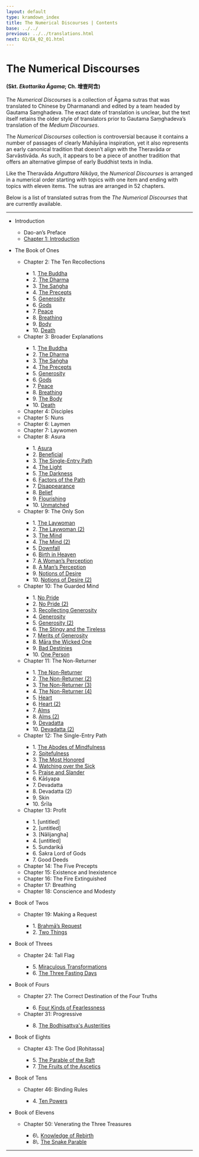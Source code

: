 ```yaml
---
layout: default
type: kramdown_index
title: The Numerical Discourses | Contents
base: ../../
previous: ../../translations.html
next: 02/EA_02_01.html
---
```


# The Numerical Discourses
#### (Skt. *Ekottarika Āgama*; Ch. <span class="ch">增壹阿含</span>)

The *Numerical Discourses* is a collection of Āgama sutras that was translated to Chinese by Dharmanandi and edited by a team headed by Gautama Saṃghadeva. The exact date of translation is unclear, but the text itself retains the older style of translators prior to Gautama Saṃghadeva’s translation of the *Medium Discourses*.

The *Numerical Discourses* collection is controversial because it contains a number of passages of clearly Mahāyāna  inspiration, yet it also represents an early canonical tradition that doesn’t align with the Theravāda or Sarvâstivāda. As such, it appears to be a piece of another tradition that offers an alternative glimpse of early Buddhist texts in India.

Like the Theravāda *Aṅguttara Nikāya*, the *Numerical Discourses* is arranged in a numerical order starting with topics with one item and ending with topics with eleven items. The sutras are arranged in 52 chapters.

Below is a list of translated sutras from the *The Numerical Discourses* that are currently available.

---

<ul class="list-style-none">
<li>Introduction</li>
  <ul class="list-style-none">
    <li>Dao-an’s Preface</li>
    <li><a href="01/EA_01_01.html">Chapter 1: Introduction</a></li>
  </ul>
</ul>

<ul class="list-style-none">
<li>The Book of Ones</li>
  <ul class="list-style-none">
    <li>Chapter 2: The Ten Recollections</li>
    <ul class="list-style-none">
      <li>1. <a href="02/EA_02_01.html">The Buddha</a></li>
      <li>2. <a href="02/EA_02_02.html">The Dharma</a></li>
      <li>3. <a href="02/EA_02_03.html">The Saṅgha</a></li>
      <li>4. <a href="02/EA_02_04.html">The Precepts</a></li>
      <li>5. <a href="02/EA_02_05.html">Generosity</a></li>
      <li>6. <a href="02/EA_02_06.html">Gods</a></li>
      <li>7. <a href="02/EA_02_07.html">Peace</a></li>
      <li>8. <a href="02/EA_02_08.html">Breathing</a></li>
      <li>9. <a href="02/EA_02_09.html">Body</a></li>
      <li>10. <a href="02/EA_02_10.html">Death</a></li>
    </ul>
    <li>Chapter 3: Broader Explanations</li>
    <ul class="list-style-none">
      <li>1. <a href="03/EA_03_01.html">The Buddha</a></li>
      <li>2. <a href="03/EA_03_02.html">The Dharma</a></li>
      <li>3. <a href="03/EA_03_03.html">The Saṅgha</a></li>
      <li>4. <a href="03/EA_03_04.html">The Precepts</a></li>
      <li>5. <a href="03/EA_03_05.html">Generosity</a></li>
      <li>6. <a href="03/EA_03_06.html">Gods</a></li>
      <li>7. <a href="03/EA_03_07.html">Peace</a></li>
      <li>8. <a href="03/EA_03_08.html">Breathing</a></li>
      <li>9. <a href="03/EA_03_09.html">The Body</a></li>
      <li>10. <a href="03/EA_03_10.html">Death</a></li>
    </ul>
    <li>Chapter 4: Disciples</li>
    <li>Chapter 5: Nuns</li>
    <li>Chapter 6: Laymen</li>
    <li>Chapter 7: Laywomen</li>
    <li>Chapter 8: Asura</li>
    <ul class="list-style-none">
      <li>1. <a href="08/EA_08_01.html">Asura</a></li>
      <li>2. <a href="08/EA_08_02.html">Beneficial</a></li>
      <li>3. <a href="08/EA_08_03.html">The Single-Entry Path</a></li>
      <li>4. <a href="08/EA_08_04.html">The Light</a></li>
      <li>5. <a href="08/EA_08_05.html">The Darkness</a></li>
      <li>6. <a href="08/EA_08_06.html">Factors of the Path</a></li>
      <li>7. <a href="08/EA_08_07.html">Disappearance</a></li>
      <li>8. <a href="08/EA_08_08.html">Belief</a></li>
      <li>9. <a href="08/EA_08_09.html">Flourishing</a></li>
      <li>10. <a href="08/EA_08_10.html">Unmatched</a></li>
    </ul>
    <li>Chapter 9: The Only Son</li>
    <ul class="list-style-none">
      <li>1. <a href="09/EA_09_01.html">The Laywoman</a></li>
      <li>2. <a href="09/EA_09_02.html">The Laywoman (2)</a></li>
      <li>3. <a href="09/EA_09_03.html">The Mind</a></li>
      <li>4. <a href="09/EA_09_04.html">The Mind (2)</a></li>
      <li>5. <a href="09/EA_09_05.html">Downfall</a></li>
      <li>6. <a href="09/EA_09_06.html">Birth in Heaven</a></li>
      <li>7. <a href="09/EA_09_07.html">A Woman’s Perception</a></li>
      <li>8. <a href="09/EA_09_08.html">A Man’s Perception</a></li>
      <li>9. <a href="09/EA_09_09.html">Notions of Desire</a></li>
      <li>10. <a href="09/EA_09_10.html">Notions of Desire (2)</a></li>
    </ul>
    <li>Chapter 10: The Guarded Mind</li>
    <ul class="list-style-none">
      <li>1. <a href="10/EA_10_01.html">No Pride</a></li>
      <li>2. <a href="10/EA_10_02.html">No Pride (2)</a></li>
      <li>3. <a href="10/EA_10_03.html">Recollecting Generosity</a></li>
      <li>4. <a href="10/EA_10_04.html">Generosity</a></li>
      <li>5. <a href="10/EA_10_05.html">Generosity (2)</a></li>
      <li>6. <a href="10/EA_10_06.html">The Stingy and the Tireless</a></li>
      <li>7. <a href="10/EA_10_07.html">Merits of Generosity</a></li>
      <li>8. <a href="10/EA_10_08.html">Māra the Wicked One</a></li>
      <li>9. <a href="10/EA_10_09.html">Bad Destinies</a></li>
      <li>10. <a href="10/EA_10_10.html">One Person</a></li>
    </ul>
    <li>Chapter 11: The Non-Returner</li>
    <ul class="list-style-none">
      <li>1. <a href="11/EA_11_01.html">The Non-Returner</a></li>
      <li>2. <a href="11/EA_11_02.html">The Non-Returner (2)</a></li>
      <li>3. <a href="11/EA_11_03.html">The Non-Returner (3)</a></li>
      <li>4. <a href="11/EA_11_04.html">The Non-Returner (4)</a></li>
      <li>5. <a href="11/EA_11_05.html">Heart</a></li>
      <li>6. <a href="11/EA_11_06.html">Heart (2)</a></li>
      <li>7. <a href="11/EA_11_07.html">Alms</a></li>
      <li>8. <a href="11/EA_11_08.html">Alms (2)</a></li>
      <li>9. <a href="11/EA_11_09.html">Devadatta</a></li>
      <li>10. <a href="11/EA_11_10.html">Devadatta (2)</a></li>
    </ul>
    <li>Chapter 12: The Single-Entry Path</li>
    <ul class="list-style-none">
      <li>1. <a href="12/EA_12_01.html">The Abodes of Mindfulness</a></li>
      <li>2. <a href="12/EA_12_02.html">Spitefulness</a></li>
      <li>3. <a href="12/EA_12_03.html">The Most Honored</a></li>
      <li>4. <a href="12/EA_12_04.html">Watching over the Sick</a></li>
      <li>5. <a href="12/EA_12_05.html">Praise and Slander</a></li>
      <li>6. <!--<a href="12/EA_12_06.html">-->Kāśyapa<!--</a>--></li>
      <li>7. <!--<a href="12/EA_12_07.html">-->Devadatta<!--</a>--></li>
      <li>8. <!--<a href="12/EA_12_08.html">-->Devadatta (2)<!--</a>--></li>
      <li>9. <!--<a href="12/EA_12_09.html">-->Skin<!--</a>--></li>
      <li>10. <!--<a href="12/EA_12_10.html">-->Śrīla<!--</a>--></li>
    </ul>
    <li>Chapter 13: Profit</li>
    <ul class="list-style-none">
      <li>1. <!--<a href="13/EA_13_01.html">-->[untitled]<!--</a>--></li>
      <li>2. <!--<a href="13/EA_13_02.html">-->[untitled]<!--</a>--></li>
      <li>3. <!--<a href="13/EA_13_03.html">-->[Nālijangha]<!--</a>--></li>
      <li>4. <!--<a href="13/EA_13_04.html">-->[untitled]<!--</a>--></li>
      <li>5. <!--<a href="13/EA_13_05.html">-->Sundarikā<!--</a>--></li>
      <li>6. <!--<a href="13/EA_13_06.html">-->Śakra Lord of Gods<!--</a>--></li>
      <li>7. <!--<a href="13/EA_13_07.html">-->Good Deeds<!--</a>--></li>
    </ul>
    <li>Chapter 14: The Five Precepts</li>
    <li>Chapter 15: Existence and Inexistence</li>
    <li>Chapter 16: The Fire Extinguished</li>
    <li>Chapter 17: Breathing</li>
    <li>Chapter 18: Conscience and Modesty</li>
  </ul>
</ul>

<ul class="list-style-none">
<li>Book of Twos</li>
  <ul class="list-style-none">
    <li>Chapter 19: Making a Request</li>
    <ul class="list-style-none">
      <li>1. <a href="19/EA_19_01.html">Brahmā’s Request</a></li>
      <li>2. <a href="19/EA_19_02.html">Two Things</a></li>
    </ul>
  </ul>
</ul>

<ul class="list-style-none">
<li>Book of Threes</li>
  <ul class="list-style-none">
    <li>Chapter 24: Tall Flag</li>
    <ul class="list-style-none">
      <li>5. <a href="24/EA_24_5.html">Miraculous Transformations</a></li>
      <li>6. <a href="24/EA_24_6.html">The Three Fasting Days</a></li>
    </ul>
  </ul>
</ul>

<ul class="list-style-none">
<li>Book of Fours</li>
  <ul class="list-style-none">
    <li>Chapter 27: The Correct Destination of the Four Truths</li>
    <ul class="list-style-none">
      <li>6. <a href="27/EA_27_06.html">Four Kinds of Fearlessness</a></li>
    </ul>
    <li>Chapter 31: Progressive</li>
    <ul class="list-style-none">
      <li>8. <a href="31/EA_31_08.html">The Bodhisattva's Austerities</a></li>
    </ul>
  </ul>
</ul>

<ul class="list-style-none">
<li>Book of Eights</li>
  <ul class="list-style-none">
    <li>Chapter 43: The God [Rohitassa]</li>
    <ul class="list-style-none">
      <li>5. <a href="43/EA_43_5.html">The Parable of the Raft</a></li>
      <li>7. <a href="43/EA_43_07.html">The Fruits of the Ascetics</a></li>
    </ul>
  </ul>
</ul>

<ul class="list-style-none">
<li>Book of Tens</li>
  <ul class="list-style-none">
    <li>Chapter 46: Binding Rules</li>
    <ul class="list-style-none">
      <li>4. <a href="46/EA_46_04.html">Ten Powers</a></li>
    </ul>
  </ul>
</ul>

<ul class="list-style-none">
<li>Book of Elevens</li>
  <ul class="list-style-none">
    <li>Chapter 50: Venerating the Three Treasures</li>
    <ul class="list-style-none">
      <li>6\. <a href="50/EA_50_06.html">Knowledge of Rebirth</a></li>
      <li>8\. <a href="50/EA_50_8.html">The Snake Parable</a></li>
    </ul>
  </ul>
</ul>

---